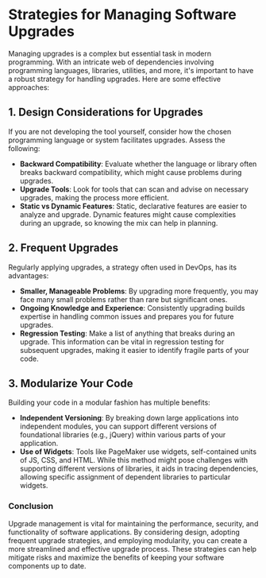 # Strategies for Managing Software Upgrades

Managing upgrades is a complex but essential task in modern programming. With an intricate web of
dependencies involving programming languages, libraries, utilities, and more, it's important to have
a robust strategy for handling upgrades. Here are some effective approaches:

## 1. **Design Considerations for Upgrades**

If you are not developing the tool yourself, consider how the chosen programming language or system
facilitates upgrades. Assess the following:

-   **Backward Compatibility**: Evaluate whether the language or library often breaks backward
    compatibility, which might cause problems during upgrades.
-   **Upgrade Tools**: Look for tools that can scan and advise on necessary upgrades, making the
    process more efficient.
-   **Static vs Dynamic Features**: Static, declarative features are easier to analyze and upgrade.
    Dynamic features might cause complexities during an upgrade, so knowing the mix can help in
    planning.

## 2. **Frequent Upgrades**

Regularly applying upgrades, a strategy often used in DevOps, has its advantages:

-   **Smaller, Manageable Problems**: By upgrading more frequently, you may face many small problems
    rather than rare but significant ones.
-   **Ongoing Knowledge and Experience**: Consistently upgrading builds expertise in handling common
    issues and prepares you for future upgrades.
-   **Regression Testing**: Make a list of anything that breaks during an upgrade. This information
    can be vital in regression testing for subsequent upgrades, making it easier to identify fragile
    parts of your code.

## 3. **Modularize Your Code**

Building your code in a modular fashion has multiple benefits:

-   **Independent Versioning**: By breaking down large applications into independent modules, you
    can support different versions of foundational libraries (e.g., jQuery) within various parts of
    your application.
-   **Use of Widgets**: Tools like PageMaker use widgets, self-contained units of JS, CSS, and HTML.
    While this method might pose challenges with supporting different versions of libraries, it aids
    in tracing dependencies, allowing specific assignment of dependent libraries to particular
    widgets.

### Conclusion

Upgrade management is vital for maintaining the performance, security, and functionality of software
applications. By considering design, adopting frequent upgrade strategies, and employing modularity,
you can create a more streamlined and effective upgrade process. These strategies can help mitigate
risks and maximize the benefits of keeping your software components up to date.

<!-- DSG/ChatGPT 8/6/2023 -->
